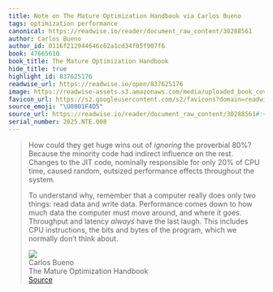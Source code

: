 ```yaml
---
title: Note on The Mature Optimization Handbook via Carlos Bueno
tags: optimization performance
canonical: https://readwise.io/reader/document_raw_content/30288561
author: Carlos Bueno
author_id: 0116f212944646c62a1cd34f05f907f6
book: 47665610
book_title: The Mature Optimization Handbook
hide_title: true
highlight_id: 837625176
readwise_url: https://readwise.io/open/837625176
image: https://readwise-assets.s3.amazonaws.com/media/uploaded_book_covers/profile_265723/WD4xVYLzRRUyTFIlv2NSjRpxaMjXJeSbACjTSFfLaLQ-cover_Wn1l4UC.jpg
favicon_url: https://s2.googleusercontent.com/s2/favicons?domain=readwise.io
source_emoji: "\U0001F4D5"
source_url: https://readwise.io/reader/document_raw_content/30288561#:~:text=How%20could%20they,%28https%3A%2F%2Freadwise.io%2Freader%2Fdocument_raw_content%2F30288561%2F%23fn1%29
serial_number: 2025.NTE.008
---
```

> How could they get huge wins out of *ignoring* the proverbial 80%? Because the minority code had indirect influence on the rest. Changes to the JIT code, nominally responsible for only 20% of CPU time, caused random, outsized performance effects throughout the system.
> 
> To understand why, remember that a computer really does only two things: read data and write data. Performance comes down to how much data the computer must move around, and where it goes. Throughput and latency *always* have the last laugh. This includes CPU instructions, the bits and bytes of the program, which we normally don’t think about.[](https://readwise.io/reader/document_raw_content/30288561/#fn1)
> <div class="quoteback-footer"><div class="quoteback-avatar"><img class="mini-favicon" src="https://s2.googleusercontent.com/s2/favicons?domain=readwise.io"></div><div class="quoteback-metadata"><div class="metadata-inner"><span style="display:none">FROM:</span><div aria-label="Carlos Bueno" class="quoteback-author"> Carlos Bueno</div><div aria-label="The Mature Optimization Handbook" class="quoteback-title"> The Mature Optimization Handbook</div></div></div><div class="quoteback-backlink"><a target="_blank" aria-label="go to the full text of this quotation" rel="noopener" href="https://readwise.io/reader/document_raw_content/30288561#:~:text=How%20could%20they,%28https%3A%2F%2Freadwise.io%2Freader%2Fdocument_raw_content%2F30288561%2F%23fn1%29" class="quoteback-arrow"> Source</a></div></div>